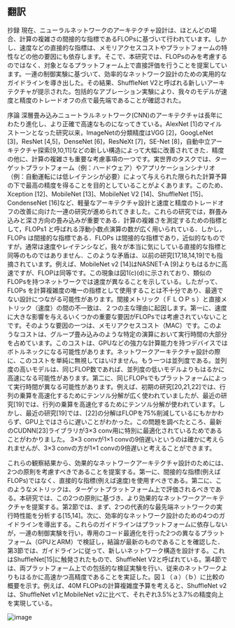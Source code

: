 


## 翻訳

抄録
現在、ニューラルネットワークのアーキテクチャ設計は、ほとんどの場合、計算の複雑さの間接的な指標であるFLOPsに基づいて行われています。しかし、速度などの直接的な指標は、メモリアクセスコストやプラットフォームの特性などの他の要因にも依存します。そこで、本研究では、FLOPsのみを考慮するのではなく、対象となるプラットフォーム上で直接評価を行うことを提案しています。一連の制御実験に基づいて、効率的なネットワーク設計のための実用的なガイドラインを導き出した。その結果、ShuffleNet V2と呼ばれる新しいアーキテクチャが提示された。包括的なアブレーション実験により、我々のモデルが速度と精度のトレードオフの点で最先端であることが確認された。

序論
深層畳み込みニュートラルネットワーク(CNN)のアーキテクチャは長年にわたり進化し、より正確で高速なものになってきている。AlexNet [1]のマイルストーンとなった研究以来，ImageNetの分類精度はVGG [2]，GoogLeNet [3]，ResNet [4,5]，DenseNet [6]，ResNeXt [7]，SE-Net [8]，自動中立アーキテクチャ探索[9,10,11]などの新しい構造によって大幅に改善されてきた．精度の他に、計算の複雑さも重要な考慮事項の一つです。実世界のタスクでは、ターゲットプラットフォーム（例：ハードウェア）やアプリケーションシナリオ（例：自動運転には低レイテンシが必要）によって与えられた限られた計算予算の下で最高の精度を得ることを目的としていることがよくあります。このため、Xception [12]、MobileNet [13]、MobileNet V2 [14]、ShuffleNet [15]、CondenseNet [16]など、軽量なアーキテクチャ設計と速度と精度のトレードオフの改善に向けた一連の研究が進められてきました。これらの研究では，群畳み込みと深さ方向の畳み込みが重要である．計算の複雑さを測定するための指標として，FLOPs1 と呼ばれる浮動小数点演算の数が広く用いられている．しかし，FLOPs は間接的な指標である．FLOPs は間接的な指標であり，近似的なものですが，通常は速度やレイテンシなど，我々が本当に気にしている直接的な指標と同等のものではありません．このような矛盾は、以前の研究[17,18,14,19]でも指摘されています。例えば、MobileNet v2 [14]はNASNET-A [9]よりもはるかに高速ですが、FLOPは同等です。この現象は図1(c)(d)に示されており、類似のFLOPsを持つネットワークでは速度が異なることを示している。したがって、FLOPs を計算複雑度の唯一の指標として使用することは不十分であり、最適でない設計につながる可能性があります。間接メトリック（ＦＬＯＰｓ）と直接メトリック（速度）の間の不一致は、２つの主な理由に起因します。第一に、速度に大きな影響を与えるいくつかの重要な要因がFLOPsでは考慮されていないことです。そのような要因の一つは、メモリアクセスコスト（MAC）です。このようなコストは、グループ畳み込みのような特定の演算において実行時間の大部分を占めています。このコストは、GPUなどの強力な計算能力を持つデバイスではボトルネックになる可能性があります。ネットワークアーキテクチャ設計の際に、このコストを単純に無視してはいけません。もう一つは並列度である。並列度の高いモデルは、同じFLOP数であれば、並列度の低いモデルよりもはるかに高速になる可能性があります。第二に、同じFLOPsでもプラットフォームによって実行時間が異なる可能性があります。例えば、初期の研究[20,21,22]では、行列の乗算を高速化するためにテンソル分解が広く使われていましたが、最近の研究[19]では、行列の乗算を高速化するためにテンソル分解が使われています。しかし、最近の研究[19]では、[22]の分解はFLOPを75%削減しているにもかかわらず、GPU上ではさらに遅いことがわかった。この問題を調べたところ、最新のCUDNN[23]ライブラリが3×3 conv用に特別に最適化されているためであることがわかりました。 3×3 convが1×1 convの9倍遅いというのは確かに考えられませんが、3×3 convの方が1×1 convの9倍遅いと考えることができます。

これらの観察結果から、効果的なネットワークアーキテクチャ設計のためには、2つの原則を考慮すべきであることを提案する。第一に、間接的な指標(例えばFLOPs)ではなく、直接的な指標(例えば速度)を使用すべきである。第二に、このようなメトリックは、ターゲットプラットフォーム上で評価されるべきである。本研究では、この2つの原則に基づき、より効果的なネットワークアーキテクチャを提案する。第2節では、まず、2つの代表的な最先端ネットワークの実行時性能を分析する[15,14]。次に、効率的なネットワーク設計のための4つのガイドラインを導出する。これらのガイドラインはプラットフォームに依存しないが，一連の制御実験を行い，専用のコード最適化を行った2つの異なるプラットフォーム（GPUとARM）で検証し，結論が最新のものであることを確認した．第3節では、ガイドラインに従って、新しいネットワーク構造を設計する。これはShuffleNet[15]に触発されたもので、ShuffleNet V2と呼ばれている。第4節では、両プラットフォーム上での包括的な検証実験を行い、従来のネットワークよりもはるかに高速かつ高精度であることを実証した。図１（ａ）（ｂ）に比較の概要を示す。例えば、40M FLOPsの計算複雑度予算を考えると、ShuffleNet v2は、ShuffleNet v1とMobileNet v2に比べて、それぞれ3.5%と3.7%の精度向上を実現している。

![image](https://user-images.githubusercontent.com/34574033/84583151-7d2d3780-ae30-11ea-954d-44503ed182f2.png)

